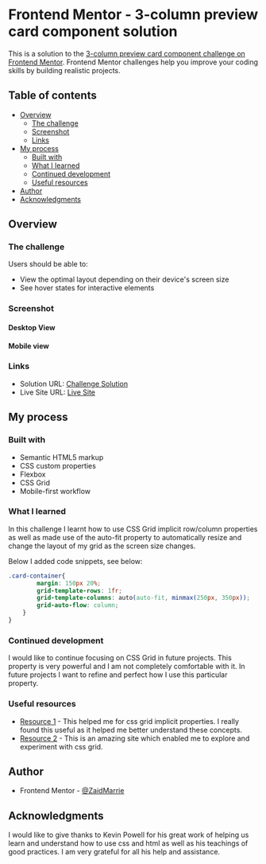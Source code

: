 # Frontend Mentor - 3-column preview card component solution

This is a solution to the [3-column preview card component challenge on Frontend Mentor](https://www.frontendmentor.io/challenges/3column-preview-card-component-pH92eAR2-). Frontend Mentor challenges help you improve your coding skills by building realistic projects. 

## Table of contents

- [Overview](#overview)
  - [The challenge](#the-challenge)
  - [Screenshot](#screenshot)
  - [Links](#links)
- [My process](#my-process)
  - [Built with](#built-with)
  - [What I learned](#what-i-learned)
  - [Continued development](#continued-development)
  - [Useful resources](#useful-resources)
- [Author](#author)
- [Acknowledgments](#acknowledgments)

## Overview

### The challenge

Users should be able to:

- View the optimal layout depending on their device's screen size
- See hover states for interactive elements

### Screenshot

#### Desktop View



#### Mobile view




### Links

- Solution URL: [Challenge Solution](https://your-solution-url.com)
- Live Site URL: [Live Site](https://zaidmarrie.github.io/3-column-preview-card/)

## My process

### Built with

- Semantic HTML5 markup
- CSS custom properties
- Flexbox
- CSS Grid
- Mobile-first workflow

### What I learned

In this challenge I learnt how to use CSS Grid implicit row/column properties as well as made use of the auto-fit property to automatically resize and change the layout of my grid as the screen size changes.

Below I added code snippets, see below:

```css
.card-container{
        margin: 150px 20%;
        grid-template-rows: 1fr;
        grid-template-columns: auto(auto-fit, minmax(250px, 350px));
        grid-auto-flow: column;
    }
}
```

### Continued development

I would like to continue focusing on CSS Grid in future projects. This property is very powerful and I am not completely comfortable with it. In future projects I want to refine and perfect how I use this particular property.

### Useful resources

- [Resource 1](https://youtu.be/cMWnIX3ukLI) - This helped me for css grid implicit properties. I really found this useful as it helped me better understand these concepts.
- [Resource 2](https://cssgridgarden.com/) - This is an amazing site which enabled me to explore and experiment with css grid.

## Author

- Frontend Mentor - [@ZaidMarrie](https://www.frontendmentor.io/profile/ZaidMarrie)

## Acknowledgments

I would like to give thanks to Kevin Powell for his great work of helping us learn and understand how to use css and html as well as his teachings of good practices. I am very grateful for all his help and assistance.
